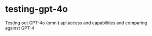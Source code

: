 # testing-gpt-4o
 Testing out GPT-4o (omni) api access and capabilities and comparing against GPT-4
